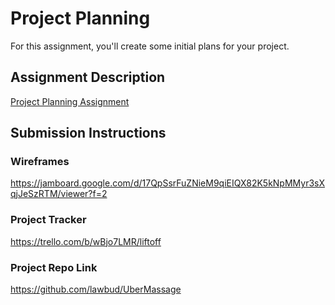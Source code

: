 # Project Planning
For this assignment, you'll create some initial plans for your project.

## Assignment Description
[Project Planning Assignment](https://education.launchcode.org/liftoff/modules/assignments/project-planning)

## Submission Instructions

### Wireframes

https://jamboard.google.com/d/17QpSsrFuZNieM9qiEIQX82K5kNpMMyr3sXqjJeSzRTM/viewer?f=2

### Project Tracker

https://trello.com/b/wBjo7LMR/liftoff

### Project Repo Link

https://github.com/lawbud/UberMassage
